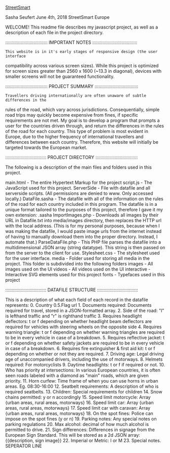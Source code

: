[StreetSmart](http://streetsmarteu.000webhostapp.com)

Sasha Seufert
June 4th, 2018
StreetSmart Europe

WELCOME! This readme file describes my javascript project, as well as a description of 
each file in the project directory.

:::::::::::::::::::::::::::::::::  IMPORTANT NOTES :::::::::::::::::::::::::::::::::::

	This website is in it's early stages of responsive design (the user interface
compatibility across various screen sizes). While this project is optimized for screen
sizes greater than 2560 x 1600 (~13.3 in diagonal), devices with smaller screens will
not be guaranteed functionality.

:::::::::::::::::::::::::::::::::  PROJECT SUMMARY  ::::::::::::::::::::::::::::::::::

	Travellers driving internationally are often unaware of subtle differences in the
rules of the road, which vary across jurisdictions. Consequentially, simple road trips 
may quickly become expensive from fines, if specific requirements are not met. My goal
is to develop a program that prompts a user for the countries driven through, and 
return the differences in the rules of the road for each country.
	This type of problem is most evident in Europe, due to the higher frequency of
international travellers and differences between each country. Therefore, this website
will initially be targeted towards the European market.

::::::::::::::::::::::::::::::::  PROJECT DIRECTORY  :::::::::::::::::::::::::::::::::

The following is a description of the main files and folders used in this project.

main.html				- The entire Hypertext Markup for the project
script.js				- The JavaScript used for this project.
ServerSide				- File with datafile and all serverside scripts. (All permissions are
					 	  denied to www. Only accessed locally.)
	DataFile.sasha		- The datafile with all of the information on the rules of the road
				 	 	  for each country included in this program. The datafile is in a
				 	 	  unique format tailored to the purposes of this project, therefore I
				 	 	  gave it my own extension: .sasha
	ImportImages.php	- Downloads all images by their URL in Datafile.txt into
						  media/images directory, then replaces the HTTP url with the local
						  address. (This is for my personal purposes, because when I was
						  making the datafile, I would paste image urls from the internet
						  instead of having to manually download them into the proper
						  directory. Instead, I automate that.)
	ParseDataFile.php	- This PHP file parses the datafile into a multidimensional JSON
						  array (string datatype). This string is then passed on from the
						  server to the client for use.
Stylesheet.css			- The stylesheet used for the user interface. 
media					- Folder used for storing all media in the project. This folder is
					 	  subdivided into the following folders
	images				- All images used on the UI
	videos				- All videos used on the UI
	interactive			- Interactive SVG elements used for this project
	fonts				- Typefaces used in this project
					
::::::::::::::::::::::::::::::::  DATAFILE STRUCTURE  ::::::::::::::::::::::::::::::::

This is a description of what each field of each record in the datafile represents:
	0.	Country
	0.5.Flag url
	1.	Documents required: Documents required for travel, stored in a JSON-formatted 
		array.
	2.	Side of the road: "l" is lefthand traffic and "r" is righthand traffic
	3.	Requires headlight deflectors: t or f depending on whether headlight beam
		deflectors are required for vehicles with steering wheels on the opposite side
	4.	Requires warning triangle: t or f depending on whether warning triangles are
		required to be in every vehicle in case of a breakdown.
	5.	Requires reflective jacket: t or f depending on whether safety jackets are
		required to be in every vehicle in case of a breakdown.
	6.	Requires fire extinguisher & first aid kit: t or f depending on whether or not
		they are required.
	7.	Driving age: Legal driving age of unaccompanied drivers, including the use of
		motorways.
	8.	Helmets required: For motorcyclists
	9.	Daytime headlights: t or f if required or not.
	10.	Who has priority at intersections: In various European countries, it is often
		seen roads labeled with a diamond as "main" roads, which are given priority.
	11.	Horn curfew: Time frame of when you can use horns in urban areas. Eg.
		08:30-16:00
	12.	Seatbelt requirements: A description of who is required seatbelts.
	13.	Children: Special requirements for children
	14. Snow chains permitted: y or n accordingly
	15. Speed limit motorcycle: Array {urban areas, rural areas, motorways}
	16. Speed limit car: Array {urban areas, rural areas, motorways}
	17. Speed limit car with caravan: Array {urban areas, rural areas, motorways}
	18. On the spot fines: Police can impose on the spot fines (y or n)
	19.	Parking notes: Any special notes on parking regulations
	20. Max alcohol: decimal of how much alcohol is permitted to drive.
	21. Sign differences: Differences in signage from the European Sign Standard.
		This will be stored as a 2d JSON array: {{description, sign image}}
	22.	Imperial or Metric: I or M
	23. Special notes.
	SEPERATOR LINE
